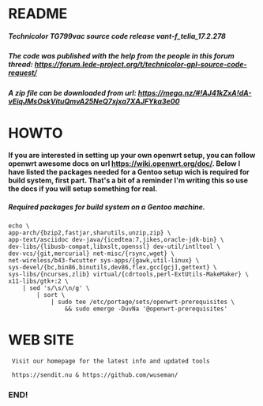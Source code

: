 # README

##### Technicolor TG799vac source code release vant-f_telia_17.2.278
##### The code was published with the help from the people in this forum thread: https://forum.lede-project.org/t/technicolor-gpl-source-code-request/
##### A zip file can be downloaded from url: https://mega.nz/#!AJ41kZxA!dA-vEiqJMsOskVituQmvA25NeQ7xjxa7XAJFYka3e00

# HOWTO

#### If you are interested in setting up your own openwrt setup, you can follow openwrt awesome docs on url https://wiki.openwrt.org/doc/. Below I have listed the packages needed for a Gentoo setup wich is required for build system, first part. That's a bit of a reminder I'm writing this so use the docs if you will setup something for real. 

##### Required packages for build system on a Gentoo machine.
    
    echo \
    app-arch/{bzip2,fastjar,sharutils,unzip,zip} \
    app-text/asciidoc dev-java/{icedtea:7,jikes,oracle-jdk-bin} \
    dev-libs/{libusb-compat,libxslt,openssl} dev-util/intltool \
    dev-vcs/{git,mercurial} net-misc/{rsync,wget} \
    net-wireless/b43-fwcutter sys-apps/{gawk,util-linux} \
    sys-devel/{bc,bin86,binutils,dev86,flex,gcc[gcj],gettext} \
    sys-libs/{ncurses,zlib} virtual/{cdrtools,perl-ExtUtils-MakeMaker} \
    x11-libs/gtk+:2 \
        | sed 's/\s/\n/g' \
            | sort \
                | sudo tee /etc/portage/sets/openwrt-prerequisites \
                    && sudo emerge -DuvNa '@openwrt-prerequisites'

# WEB SITE

     Visit our homepage for the latest info and updated tools

     https://sendit.nu & https://github.com/wuseman/

### END!







